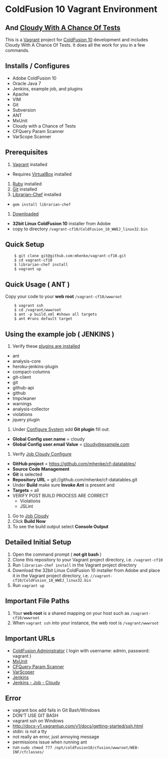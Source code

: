 # ColdFusion 10 Vagrant Environment
## And [Cloudy With A Chance Of Tests](https://github.com/mhenke/Cloudy-With-A-Chance-Of-Tests)

This is a [Vagrant](http://vagrantup.com) project for [ColdFusion 10](http://www.adobe.com/products/coldfusion-family.html) development and includes Cloudy With A Chance Of Tests. It does all the work for you in a few commands.

## Installs / Configures
- Adobe ColdFusion 10
- Oracle Java 7
- Jenkins, example job, and plugins
- Apache
- VIM
- Git
- Subversion
- ANT
- MxUnit
- Cloudy with a Chance of Tests
- CFQuery Param Scanner
- VarScope Scanner

## Prerequisites
1. [Vagrant](http://downloads.vagrantup.com) installed
 - Requires [VirtualBox](https://www.virtualbox.org/wiki/Downloads) installed
1. [Ruby](http://www.ruby-lang.org/en/downloads) installed 
1. [Git](http://git-scm.com/downloads) installed  
1. [Librarian-Chef](https://github.com/applicationsonline/librarian-chef) installed
 - ```gem install librarian-chef```
1. [Downloaded](https://www.adobe.com/cfusion/tdrc/index.cfm?product=coldfusion) 
 - **32bit Linux ColdFusion 10** installer from Adobe 
 - copy to directory `/vagrant-cf10/ColdFusion_10_WWEJ_linux32.bin`

## Quick Setup
```
    $ git clone git@github.com:mhenke/vagrant-cf10.git
    $ cd vagrant-cf10
    $ librarian-chef install
    $ vagrant up
```

## Quick Usage ( ANT )
 Copy your code to your **web root** ```/vagrant-cf10/wwwroot``` 
```
	$ vagrant ssh
	$ cd /vagrant/wwwroot
	$ ant -p build.xml #shows all targets
	$ ant #runs default target
```

## Using the example job ( JENKINS )
1. Verify these [plugins are installed](http://192.168.33.10:8080/pluginManager/installed)
 - ant
 - analysis-core
 - heroku-jenkins-plugin
 - compact-columns
 - git-client
 - git
 - github-api
 - github
 - tmpcleaner
 - warnings
 - analysis-collector
 - violations
 - jquery plugin
1. Under [Configure System](http://192.168.33.10:8080/configure) add **Git plugin** fill out:
 - **Global Config user.name** = cloudy
 - **Global Config user.email Value** = cloudy@example.com
1. Verify [Job Cloudy Configure](http://192.168.33.10:8080/job/cloudy/configure)
- **GitHub project** = https://github.com/mhenke/cf-datatables/
- **Source Code Management**
 - **Git** is selected
 - **Repository URL** = git://github.com/mhenke/cf-datatables.git
- Under **Build** make sure **Invoke Ant** is present and
 - **Targets** = all
 - VERIFY POST BUILD PROCESS ARE CORRECT
   - Violations
   - JSLint
1. Go to [Job Cloudy](http://192.168.33.10:8080/job/cloudy)
1. Click **Build Now**
1. To see the build output select **Console Output**

## Detailed Initial Setup
1. Open the command prompt ( **not git bash** )
1. Clone this repository to your Vagrant project directory, i.e. `/vagrant-cf10`
1. Run `librarian-chef install` in the Vagrant project directory
1. Download the 32bit Linux ColdFusion 10 installer from Adobe and place it in the Vagrant project directory, i.e. `//vagrant-cf10/ColdFusion_10_WWEJ_linux32.bin`
1. Run ```vagrant up```

## Important File Paths
1. Your **web root** is a shared mapping on your host such as ```/vagrant-cf10/wwwroot```
1. When ```vagrant ssh``` into your instance, the web root is ```/vagrant/wwwroot```

## Important URLs
- [ColdFusion Administrator](http://192.168.33.10/CFIDE/administrator) ( login with username: admin, password: vagrant )
- [MxUnit](http://192.168.33.10/mxunit)
- [CFQuery Param Scanner](http://192.168.33.10/qpscanner)
- [VarScoper](http://192.168.33.10/varscoper)
- [Jenkins](http://192.168.33.10:8080)
- [Jenkins - Job - Cloudy](http://192.168.33.10:8080/job/cloudy)

## Error
- vagrant box add fails in Git Bash/Windows
 - DON'T USE GIT BASH
- vagrant ssh on Windows
 - http://docs-v1.vagrantup.com/v1/docs/getting-started/ssh.html
- stdin: is not a tty
 - not really an error, just annoying message
- permissions issue when running ant
 - run ```sudo chmod 777 /opt/coldfusion10/cfusion/wwwroot/WEB-INF/cfclasses/```
